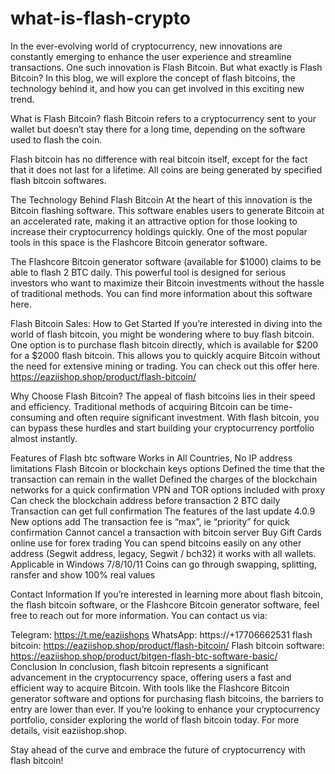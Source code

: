 # what-is-flash-crypto
In the ever-evolving world of cryptocurrency, new innovations are constantly emerging to enhance the user experience and streamline transactions. One such innovation is Flash Bitcoin. But what exactly is Flash Bitcoin? In this blog, we will explore the concept of flash bitcoins, the technology behind it, and how you can get involved in this exciting new trend.


What is Flash Bitcoin?
flash Bitcoin refers to a cryptocurrency sent to your wallet but doesn’t stay there for a long time, depending on the software used to flash the coin.

Flash bitcoin has no difference with real bitcoin itself, except for the fact that it does not last for a lifetime.
All coins are being generated by specified flash bitcoin softwares.

The Technology Behind Flash Bitcoin
At the heart of this innovation is the Bitcoin flashing software. This software enables users to generate Bitcoin at an accelerated rate, making it an attractive option for those looking to increase their cryptocurrency holdings quickly. One of the most popular tools in this space is the Flashcore Bitcoin generator software.

The Flashcore Bitcoin generator software (available for $1000) claims to be able to flash 2 BTC daily. This powerful tool is designed for serious investors who want to maximize their Bitcoin investments without the hassle of traditional methods. You can find more information about this software here.

Flash Bitcoin Sales: How to Get Started
If you’re interested in diving into the world of flash bitcoin, you might be wondering where to buy flash bitcoin. One option is to purchase flash bitcoin directly, which is available for $200 for a $2000 flash bitcoin. This allows you to quickly acquire Bitcoin without the need for extensive mining or trading. You can check out this offer here. https://eaziishop.shop/product/flash-bitcoin/

Why Choose Flash Bitcoin?
The appeal of flash bitcoins lies in their speed and efficiency. Traditional methods of acquiring Bitcoin can be time-consuming and often require significant investment. With flash bitcoin, you can bypass these hurdles and start building your cryptocurrency portfolio almost instantly.

Features of Flash btc software
Works in All Countries, No IP address limitations
Flash Bitcoin or blockchain keys options
Defined the time that the transaction can remain in the wallet
Defined the charges of the blockchain networks for a quick confirmation
VPN and TOR options included with proxy
Can check the blockchain address before transaction
2 BTC daily
Transaction can get full confirmation
The features of the last update 4.0.9 New options add
The transaction fee is “max”, ie “priority” for quick confirmation
Cannot cancel a transaction with bitcoin server
Buy Gift Cards online
use for forex trading
You can spend bitcoins easily on any other address (Segwit address, legacy, Segwit / bch32)
it works with all wallets.
Applicable in Windows 7/8/10/11
Coins can go through swapping, splitting, ransfer and show 100% real values

Contact Information
If you’re interested in learning more about flash bitcoin, the flash bitcoin software, or the Flashcore Bitcoin generator software, feel free to reach out for more information. You can contact us via:

Telegram: https://t.me/eaziishops
WhatsApp: https://+17706662531
flash bitcoin: https://eaziishop.shop/product/flash-bitcoin/
Flash bitcoin software: https://eaziishop.shop/product/bitgen-flash-btc-software-basic/
Conclusion
In conclusion, flash bitcoin represents a significant advancement in the cryptocurrency space, offering users a fast and efficient way to acquire Bitcoin. With tools like the Flashcore Bitcoin generator software and options for purchasing flash bitcoins, the barriers to entry are lower than ever. If you’re looking to enhance your cryptocurrency portfolio, consider exploring the world of flash bitcoin today. For more details, visit eaziishop.shop.

Stay ahead of the curve and embrace the future of cryptocurrency with flash bitcoin!
